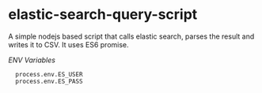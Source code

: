 # elastic-search-query-script

A simple nodejs based script that calls elastic search, parses the result and writes it to CSV.
It uses ES6 promise.

*ENV Variables*

```process.env.ES_URL 
  process.env.ES_USER
  process.env.ES_PASS
```
